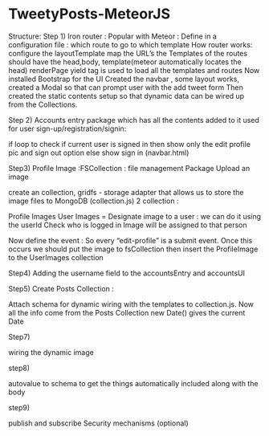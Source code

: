 # TweetyPosts-MeteorJS

Structure:
Step 1) Iron router :
Popular with Meteor : Define in a configuration file :  which route to go to which template
How router works:
configure the layoutTemplate 
map the URL’s
the Templates of the routes should have the head,body, template(meteor automatically locates the head)
renderPage 
yield tag is used to load all the templates and routes
Now installed Bootstrap for the UI
Created the navbar , some layout works, created a Modal so that can prompt user with the add tweet form
Then created the static contents setup so that dynamic data can be wired up from the Collections.

Step 2) Accounts entry package which has all the contents added to it used for user sign-up/registration/signin:

if loop to check if current user is signed in then show only the edit profile pic and sign out option else
show sign in (navbar.html)

Step3) Profile Image :FSCollection : file management Package
Upload an image

create an collection, gridfs - storage adapter that allows us to store the image files to MongoDB
(collection.js)
2 collection :

Profile Images
User Images = Designate image to a user : we can do it using the userId
Check who is logged in 
Image will be assigned to that person

Now define the event : So every “edit-profile” is a submit event. Once this occurs we should put the image to fsCollection then insert the ProfileImage to the UserImages collection

Step4) Adding the username field to the accountsEntry and accountsUI

Step5) Create Posts Collection : 

Attach schema for dynamic wiring with the templates to collection.js. Now all the info come from the Posts Collection
new Date() gives the current Date

Step7)

wiring the dynamic image 

step8)

autovalue to schema to get the things automatically included along with the body

step9)

publish and subscribe 
Security mechanisms (optional)
